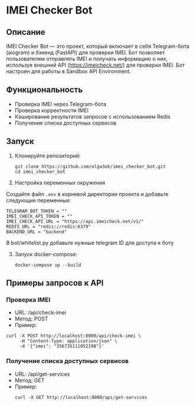 # IMEI Checker Bot

## Описание

IMEI Checker Bot — это проект, который включает в себя Telegram-бота (aiogram) и бэкенд (FastAPI) для проверки IMEI. Бот позволяет пользователям отправлять IMEI и получать информацию о них, используя внешний API (https://imeicheck.net/) для проверки IMEI. Бот настроен для работы в Sandbox API Environment.

## Функциональность

- Проверка IMEI через Telegram-бота
- Проверка корректности IMEI
- Кэширование результатов запросов с использованием Redis
- Получение списка доступных сервисов

## Запуск

1. Клонируйте репозиторий:

    ```
    git clone https://github.com/olga3ok/imei_checker_bot.git
    cd imei_checker_bot
    ```

2. Настройка переменных окружения

Создайте файл `.env` в корневой директории проекта и добавьте следующие переменные:

```env
TELEGRAM_BOT_TOKEN = ""
IMEI_CHECK_API_TOKEN = ""
IMEI_CHECK_API_URL = "https://api.imeicheck.net/v1/"
REDIS_URL = "redis://redis:6379"
BACKEND_URL = "backend"
```
В bot/whitelist.py добавьте нужные telegram ID для доступа к боту

3. Запуск docker-compose:
   ```
   docker-compose up --build
   ```
## Примеры запросов к API
### Проверка IMEI
- URL: /api/check-imei
- Метод: POST
- Пример:
```
curl -X POST http://localhost:8000/api/check-imei \
     -H "Content-Type: application/json" \
     -d '{"imei": "356735111052198"}'
```
### Получение списка доступных сервисов
- URL: /api/get-services
- Метод: GET
- Пример:
  ```
  curl -X GET http://localhost:8000/api/get-services
```


